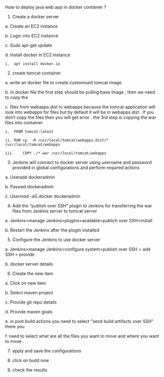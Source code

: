 How to deploy java web app in docker container ?

1.	Create a docker server 

  a. 	Create an EC2 instance

  b.	Login into EC2 instance


  c.	Sudo apt-get update 

  d.	Install docker in EC2 instance


    i.	apt install docker.io

2.	create tomcat container

  a.	write an docker file to create customised tomcat image

  b.	in docker file the first step should be pulling base image , then we need to copy the 

  c.	files from webapps.dist to webapps because the tomcat application will look into webapps for files but by default it will be in webapps.dist . if you don’t copy the files then you will get error . the 3rd step is copying the war files into container


    i.	FROM tomcat:latest

    ii.	RUN cp  -R /usr/local/tomcat/webapps.dist/* /usr/local/tomcat/webapps

    iii.	COPY ./*.war /usr/local/tomcat/webapps

3.	Jenkins will connect to docker server using username and password provided in global configurations and perform required actions 

  a.	Useradd dockeradmin

  b.	Passwd dockeradmin

  c.	Usermod -aG docker dockeradmin

4.	Add the “publish over SSH” plugin to Jenkins for transferring the war files from Jenkins server to tomcat server 

  a.	Jenkins>manage Jenkins>plugins>available>publich over SSH>install

  b.	Restart the Jenkins after the plugin installed

5.	Configure the Jenkins to use docker server

  a.	Jenkins>manage Jenkins>configure system>publish over SSH > add SSH > provide 

  b.	docker server details

6.	Create the new item

  a.	Click on new item

  b.	Select maven project

  c.	Provide git repo details

  d.	Provide maven goals

  e.	in post build actions you need to select "send build artifacts over SSH" there you 

  f.	need to select what are all the files you want to move and where you want to move .

7.	apply and save the configurations

8.	click on build now

9.	check the results
